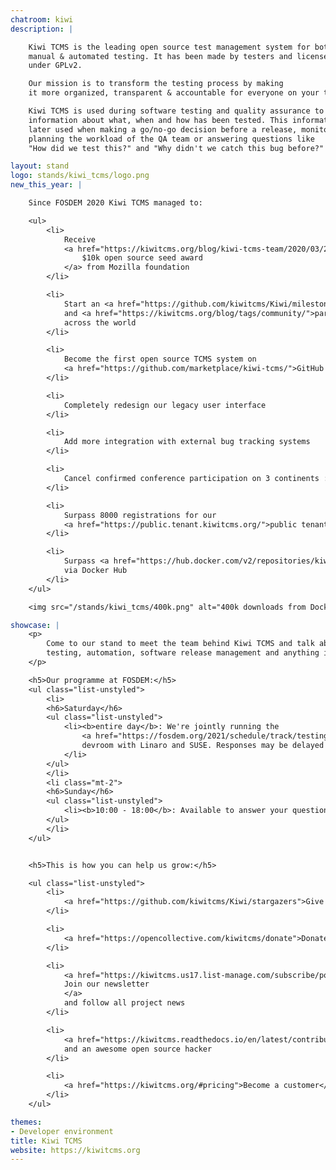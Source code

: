 ```yaml
---
chatroom: kiwi
description: |

    Kiwi TCMS is the leading open source test management system for both
    manual & automated testing. It has been made by testers and licensed
    under GPLv2.

    Our mission is to transform the testing process by making
    it more organized, transparent & accountable for everyone on your team.

    Kiwi TCMS is used during software testing and quality assurance to collect
    information about what, when and how has been tested. This information is
    later used when making a go/no-go decision before a release, monitoring and
    planning the workload of the QA team or answering questions like
    "How did we test this?" and "Why didn't we catch this bug before?"!

layout: stand
logo: stands/kiwi_tcms/logo.png
new_this_year: |

    Since FOSDEM 2020 Kiwi TCMS managed to:

    <ul>
        <li>
            Receive
            <a href="https://kiwitcms.org/blog/kiwi-tcms-team/2020/03/27/kiwi-tcms-is-open-source-seed-award-winner/">
                $10k open source seed award
            </a> from Mozilla foundation
        </li>

        <li>
            Start an <a href="https://github.com/kiwitcms/Kiwi/milestone/4">open source bounty program</a>
            and <a href="https://kiwitcms.org/blog/tags/community/">partner with several organizations</a>
            across the world
        </li>

        <li>
            Become the first open source TCMS system on
            <a href="https://github.com/marketplace/kiwi-tcms/">GitHub Marketplace</a>
        </li>

        <li>
            Completely redesign our legacy user interface
        </li>

        <li>
            Add more integration with external bug tracking systems
        </li>

        <li>
            Cancel confirmed conference participation on 3 continents :-(
        </li>

        <li>
            Surpass 8000 registrations for our
            <a href="https://public.tenant.kiwitcms.org/">public tenant installation</a>
        </li>

        <li>
            Surpass <a href="https://hub.docker.com/v2/repositories/kiwitcms/kiwi/">400k downloads</a>
            via Docker Hub
        </li>
    </ul>

    <img src="/stands/kiwi_tcms/400k.png" alt="400k downloads from Docker Hub">

showcase: |
    <p>
        Come to our stand to meet the team behind Kiwi TCMS and talk about
        testing, automation, software release management and anything in between!
    </p>

    <h5>Our programme at FOSDEM:</h5>
    <ul class="list-unstyled">
        <li>
        <h6>Saturday</h6>
        <ul class="list-unstyled">
            <li><b>entire day</b>: We're jointly running the
                <a href="https://fosdem.org/2021/schedule/track/testing_and_automation/">Testing and Automation</a>
                devroom with Linaro and SUSE. Responses may be delayed but we will reply!
            </li>
        </ul>
        </li>
        <li class="mt-2">
        <h6>Sunday</h6>
        <ul class="list-unstyled">
            <li><b>10:00 - 18:00</b>: Available to answer your questions (chat & video)</li>
        </ul>
        </li>
    </ul>


    <h5>This is how you can help us grow:</h5>

    <ul class="list-unstyled">
        <li>
            <a href="https://github.com/kiwitcms/Kiwi/stargazers">Give ⭐ on GitHub</a>
        </li>

        <li>
            <a href="https://opencollective.com/kiwitcms/donate">Donate via Open Collective</a> as low as 1 EUR
        </li>

        <li>
            <a href="https://kiwitcms.us17.list-manage.com/subscribe/post?u=9b57a21155a3b7c655ae8f922&id=c970a37581">
            Join our newsletter
            </a>
            and follow all project news
        </li>

        <li>
            <a href="https://kiwitcms.readthedocs.io/en/latest/contribution.html">Become a contributor</a>
            and an awesome open source hacker
        </li>

        <li>
            <a href="https://kiwitcms.org/#pricing">Become a customer</a> and we'll share our profits with the community
        </li>
    </ul>

themes:
- Developer environment
title: Kiwi TCMS
website: https://kiwitcms.org
---
```

